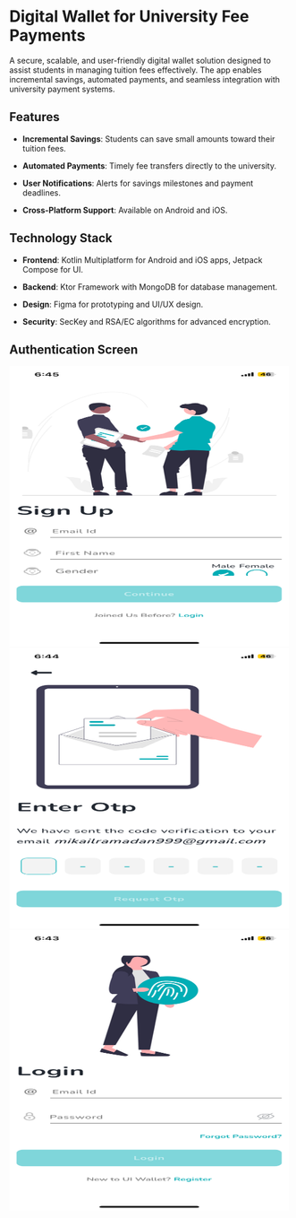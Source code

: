 Digital Wallet for University Fee Payments
==========================================

A secure, scalable, and user-friendly digital wallet solution designed to assist students in managing tuition fees effectively. The app enables incremental savings, automated payments, and seamless integration with university payment systems.

Features
--------

*   **Incremental Savings**: Students can save small amounts toward their tuition fees.

*   **Automated Payments**: Timely fee transfers directly to the university.

*   **User Notifications**: Alerts for savings milestones and payment deadlines.

*   **Cross-Platform Support**: Available on Android and iOS.


**Technology Stack**
--------------------

*   **Frontend**: Kotlin Multiplatform for Android and iOS apps, Jetpack Compose for UI.

*   **Backend**: Ktor Framework with MongoDB for database management.

*   **Design**: Figma for prototyping and UI/UX design.

*   **Security**: SecKey and RSA/EC algorithms for advanced encryption.


**Authentication Screen**
---------------

<img src="/screenshots/signup.png" width="500" height="500" alt="signup"/>
<img src="/screenshots/otp.png" width="500" height="500" alt="Otp"/>
<img src="/screenshots/login.png" width="500" height="500" alt="Login"/>

